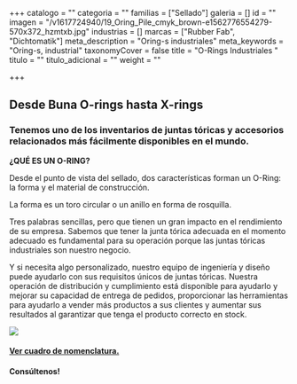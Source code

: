 +++
catalogo = ""
categoria = ""
familias = ["Sellado"]
galeria = []
id = ""
imagen = "/v1617724940/19_Oring_Pile_cmyk_brown-e1562776554279-570x372_hzmtxb.jpg"
industrias = []
marcas = ["Rubber Fab", "Dichtomatik"]
meta_description = "Oring-s industriales"
meta_keywords = "Oring-s, industrial"
taxonomyCover = false
title = "O-Rings Industriales "
titulo = ""
titulo_adicional = ""
weight = ""

+++
## **Desde Buna O-rings hasta X-rings**

### Tenemos uno de los inventarios de juntas tóricas y accesorios relacionados más fácilmente disponibles en el mundo.

**¿QUÉ ES UN O-RING?**

Desde el punto de vista del sellado, dos características forman un O-Ring: la forma y el material de construcción.

La forma es un toro circular o un anillo en forma de rosquilla. 

Tres palabras sencillas, pero que tienen un gran impacto en el rendimiento de su empresa. Sabemos que tener la junta tórica adecuada en el momento adecuado es fundamental para su operación porque las juntas tóricas industriales son nuestro negocio. 

Y si necesita algo personalizado, nuestro equipo de ingeniería y diseño puede ayudarlo con sus requisitos únicos de juntas tóricas. Nuestra operación de distribución y cumplimiento está disponible para ayudarlo y mejorar su capacidad de entrega de pedidos, proporcionar las herramientas para ayudarlo a vender más productos a sus clientes y aumentar sus resultados al garantizar que tenga el producto correcto en stock.

![](https://res.cloudinary.com/novatec/v1617726993/Picture1_osgmyi.png)

#### [**Ver cuadro de nomenclatura.**](https://synology01.novatec.cr:5001/d/f/613104711926592076)

#### Consúltenos! 
